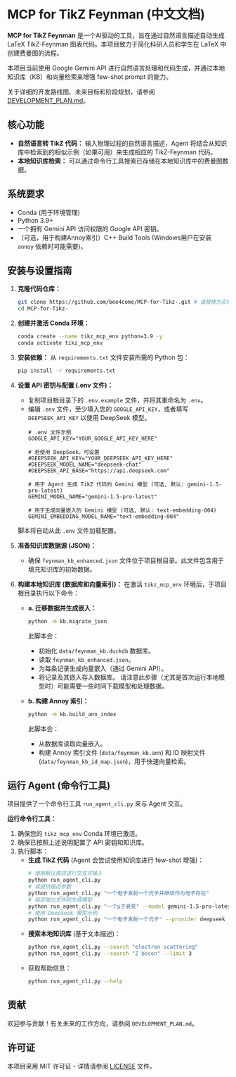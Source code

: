 # MCP for TikZ Feynman (中文文档)

**MCP for TikZ Feynman** 是一个AI驱动的工具，旨在通过自然语言描述自动生成 LaTeX TikZ-Feynman 图表代码。本项目致力于简化科研人员和学生在 LaTeX 中创建费曼图的流程。

本项目当前使用 Google Gemini API 进行自然语言处理和代码生成，并通过本地知识库（KB）和向量检索来增强 few-shot prompt 的能力。

关于详细的开发路线图、未来目标和阶段规划，请参阅 [DEVELOPMENT_PLAN.md](DEVELOPMENT_PLAN.md)。

## 核心功能

*   **自然语言转 TikZ 代码：** 输入物理过程的自然语言描述，Agent 将结合从知识库中检索到的相似示例（如果可用）来生成相应的 TikZ-Feynman 代码。
*   **本地知识库检索：** 可以通过命令行工具搜索已存储在本地知识库中的费曼图数据。

## 系统要求

*   Conda (用于环境管理)
*   Python 3.9+
*   一个拥有 Gemini API 访问权限的 Google API 密钥。
*   （可选，用于构建Annoy索引）C++ Build Tools (Windows用户在安装 `annoy` 依赖时可能需要)。

## 安装与设置指南

1.  **克隆代码仓库：**
    ```bash
    git clone https://github.com/bee4come/MCP-for-Tikz-.git # 请替换为实际仓库地址
    cd MCP-for-Tikz-
    ```

2.  **创建并激活 Conda 环境：**
    ```bash
    conda create --name tikz_mcp_env python=3.9 -y
    conda activate tikz_mcp_env
    ```

3.  **安装依赖：**
    从 `requirements.txt` 文件安装所需的 Python 包：
    ```bash
    pip install -r requirements.txt
    ```

4.  **设置 API 密钥与配置 (.env 文件)：**
    *   复制项目根目录下的 `.env.example` 文件，并将其重命名为 `.env`。
    *   编辑 `.env` 文件，至少填入您的 `GOOGLE_API_KEY`，或者填写 `DEEPSEEK_API_KEY` 以使用 DeepSeek 模型。
        ```dotenv
        # .env 文件示例
        GOOGLE_API_KEY="YOUR_GOOGLE_API_KEY_HERE"

        # 若使用 DeepSeek，可设置
        #DEEPSEEK_API_KEY="YOUR_DEEPSEEK_API_KEY_HERE"
        #DEEPSEEK_MODEL_NAME="deepseek-chat"
        #DEEPSEEK_API_BASE="https://api.deepseek.com"
        
        # 用于 Agent 生成 TikZ 代码的 Gemini 模型 (可选, 默认: gemini-1.5-pro-latest)
        GEMINI_MODEL_NAME="gemini-1.5-pro-latest"
        
        # 用于生成向量嵌入的 Gemini 模型 (可选, 默认: text-embedding-004)
        GEMINI_EMBEDDING_MODEL_NAME="text-embedding-004"
        ```
    脚本将自动从此 `.env` 文件加载配置。

5.  **准备知识库数据源 (JSON)：**
    *   确保 `feynman_kb_enhanced.json` 文件位于项目根目录。此文件包含用于填充知识库的初始数据。

6.  **构建本地知识库 (数据库和向量索引)：**
    在激活 `tikz_mcp_env` 环境后，于项目根目录执行以下命令：
    *   **a. 迁移数据并生成嵌入：**
        ```bash
        python -m kb.migrate_json
        ```
        此脚本会：
        *   初始化 `data/feynman_kb.duckdb` 数据库。
        *   读取 `feynman_kb_enhanced.json`。
        *   为每条记录生成向量嵌入（通过 Gemini API）。
        *   将记录及其嵌入存入数据库。
        请注意此步骤（尤其是首次运行本地模型时）可能需要一些时间下载模型和处理数据。

    *   **b. 构建 Annoy 索引：**
        ```bash
        python -m kb.build_ann_index
        ```
        此脚本会：
        *   从数据库读取向量嵌入。
        *   构建 Annoy 索引文件 (`data/feynman_kb.ann`) 和 ID 映射文件 (`data/feynman_kb_id_map.json`)，用于快速向量检索。

## 运行 Agent (命令行工具)

项目提供了一个命令行工具 `run_agent_cli.py` 来与 Agent 交互。

**运行命令行工具：**

1.  确保您的 `tikz_mcp_env` Conda 环境已激活。
2.  确保已按照上述说明配置了 API 密钥和知识库。
3.  执行脚本：
    *   **生成 TikZ 代码** (Agent 会尝试使用知识库进行 few-shot 增强)：
        ```bash
        # 使用默认描述进行交互式输入
        python run_agent_cli.py 
        # 或提供描述参数
        python run_agent_cli.py "一个电子发射一个光子并继续作为电子存在"
        # 指定输出文件和生成模型
        python run_agent_cli.py "一个μ子衰变" --model gemini-1.5-pro-latest -o muon_decay.tex
        # 使用 DeepSeek 模型示例
        python run_agent_cli.py "一个电子发射一个光子" --provider deepseek
        ```
    *   **搜索本地知识库** (基于文本描述)：
        ```bash
        python run_agent_cli.py --search "electron scattering"
        python run_agent_cli.py --search "Z boson" --limit 3 
        ```
    *   获取帮助信息：
        ```bash
        python run_agent_cli.py --help
        ```

## 贡献

欢迎参与贡献！有关未来的工作方向，请参阅 `DEVELOPMENT_PLAN.md`。

## 许可证

本项目采用 MIT 许可证 - 详情请参阅 [LICENSE](LICENSE) 文件。
